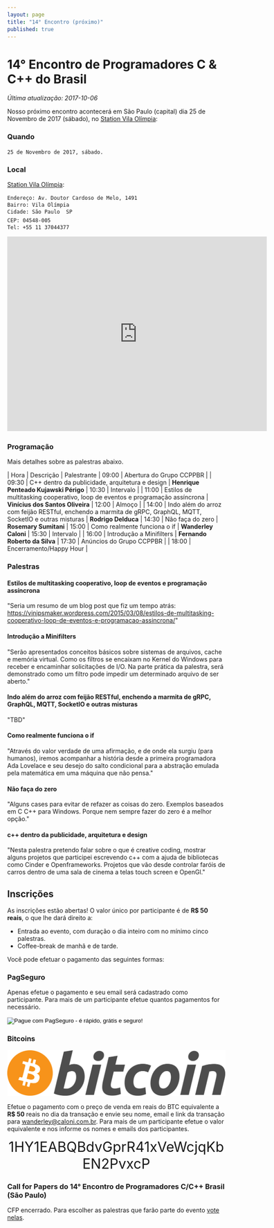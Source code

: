 ```yaml
---
layout: page
title: "14° Encontro (próximo)"
published: true
---
```

# 14° Encontro de Programadores C & C++ do Brasil

*Última atualização: 2017-10-06*

Nosso próximo encontro acontecerá em São Paulo (capital) dia 25 de Novembro de 2017 (sábado), no [Station Vila Olímpia](http://www.stationct.com.br/unidade-vila-olimpia/):

### Quando
```
25 de Novembro de 2017, sábado.
```

### Local
[Station Vila Olímpia](http://www.stationct.com.br/unidade-vila-olimpia/):

```
Endereço: Av. Doutor Cardoso de Melo, 1491 
Bairro: Vila Olímpia 
Cidade: São Paulo  SP
CEP: 04548-005
Tel: +55 11 37044377
```

<iframe src="https://www.google.com/maps/embed?pb=!1m18!1m12!1m3!1d3656.19924143003!2d-46.68990138502158!3d-23.597186384665118!2m3!1f0!2f0!3f0!3m2!1i1024!2i768!4f13.1!3m3!1m2!1s0x94ce5748512eaee5%3A0x123f4e341683dfc1!2sAv.+Dr.+Cardoso+de+Melo%2C+1491+-+Vila+Olimpia%2C+S%C3%A3o+Paulo+-+SP%2C+04548-005!5e0!3m2!1sen!2sbr!4v1507304377730" width="600" height="450" frameborder="0" style="border:0" allowfullscreen></iframe>

### Programação

Mais detalhes sobre as palestras abaixo.

| Hora | Descrição | Palestrante
| 09:00 | Abertura do Grupo CCPPBR | 
| 09:30 | C++ dentro da publicidade, arquitetura e design | **Henrique Penteado Kujawski Périgo**
| 10:30 | Intervalo |
| 11:00 | Estilos de multitasking cooperativo, loop de eventos e programação assíncrona | **Vinícius dos Santos Oliveira**
| 12:00 | Almoço |
| 14:00 | Indo além do arroz com feijão RESTful, enchendo a marmita de gRPC, GraphQL, MQTT, SocketIO e outras misturas | **Rodrigo Delduca**
| 14:30 | Não faça do zero | **Rosemary Sumitani**
| 15:00 | Como realmente funciona o if | **Wanderley Caloni**
| 15:30 | Intervalo |
| 16:00 | Introdução a Minifilters | **Fernando Roberto da Silva**
| 17:30 | Anúncios do Grupo CCPPBR |
| 18:00 | Encerramento/Happy Hour |

### Palestras

#### **Estilos de multitasking cooperativo, loop de eventos e programação assíncrona**

"Seria um resumo de um blog post que fiz um tempo atrás: https://vinipsmaker.wordpress.com/2015/03/08/estilos-de-multitasking-cooperativo-loop-de-eventos-e-programacao-assincrona/"

#### **Introdução a Minifilters**

"Serão apresentados conceitos básicos sobre sistemas de arquivos, cache e memória virtual. Como os filtros se encaixam no Kernel do Windows para receber e encaminhar solicitações de I/O. Na parte prática da palestra, será demonstrado como um filtro pode impedir um determinado arquivo de ser aberto."

#### **Indo além do arroz com feijão RESTful, enchendo a marmita de gRPC, GraphQL, MQTT, SocketIO e outras misturas**

"TBD"

#### **Como realmente funciona o if**

"Através do valor verdade de uma afirmação, e de onde ela surgiu (para humanos), iremos acompanhar a história desde a primeira programadora Ada Lovelace e seu desejo do salto condicional para a abstração emulada pela matemática em uma máquina que não pensa."

#### **Não faça do zero**

"Alguns cases para evitar de refazer as coisas do zero. Exemplos baseados em C C++ para Windows. Porque nem sempre fazer do zero é a melhor opção."

#### **c++ dentro da publicidade, arquitetura e design**

"Nesta palestra pretendo falar sobre o que é creative coding, mostrar alguns projetos que participei escrevendo c++ com a ajuda de bibliotecas como Cinder e Openframeworks. Projetos que vão desde controlar faróis de carros dentro de uma sala de cinema a telas touch screen e OpenGl."


## Inscrições

As inscrições estão abertas! O valor único por participante é de __R$ 50 reais__, o que lhe dará direito a:

 - Entrada ao evento, com duração o dia inteiro com no mínimo cinco palestras.
 - Coffee-break de manhã e de tarde.

Você pode efetuar o pagamento das seguintes formas:

### PagSeguro

Apenas efetue o pagamento e seu email será cadastrado como participante. Para mais de um participante efetue quantos pagamentos for necessário.

<!-- INICIO FORMULARIO BOTAO PAGSEGURO -->
<form action="https://pagseguro.uol.com.br/checkout/v2/payment.html" method="post">
<!-- NÃO EDITE OS COMANDOS DAS LINHAS ABAIXO -->
<input type="hidden" name="code" value="DC84C09D4D4D163BB4B86FA2648453A1" />
<input type="hidden" name="iot" value="button" />
<input type="image" src="https://stc.pagseguro.uol.com.br/public/img/botoes/pagamentos/209x48-comprar-assina.gif" name="submit" alt="Pague com PagSeguro - é rápido, grátis e seguro!" />
</form>
<!-- FINAL FORMULARIO BOTAO PAGSEGURO -->

### Bitcoins

<img src="/public/img/bitcoin_logo.png"/>

Efetue o pagamento com o preço de venda em reais do BTC equivalente a __R$ 50__ reais no dia da transação e envie seu nome, email e link da transação para wanderley@caloni.com.br. Para mais de um participante efetue o valor equivalente e nos informe os nomes e emails dos participantes.

<font size="6em"><p align="center">1HY1EABQBdvGprR41xVeWcjqKbEN2PvxcP</p></font>


### Call for Papers do 14° Encontro de Programadores C/C++ Brasil (São Paulo)

CFP encerrado. Para escolher as palestras que farão parte do evento [vote nelas](https://goo.gl/forms/QbBOc5TmxUAgKFbi1).

